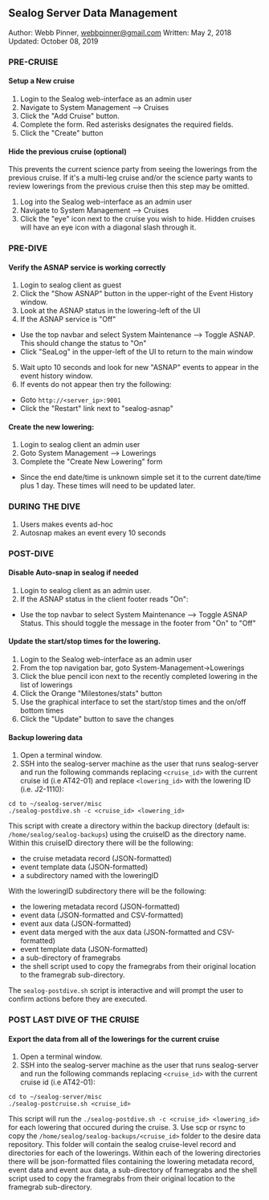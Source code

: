 ## Sealog Server Data Management
Author: Webb Pinner, webbpinner@gmail.com
Written: May 2, 2018
Updated: October 08, 2019

### PRE-CRUISE

#### Setup a New cruise
1. Login to the Sealog web-interface as an admin user
2. Navigate to System Management --> Cruises
3. Click the "Add Cruise" button.
4. Complete the form.  Red asterisks designates the required fields.
5. Click the "Create" button

#### Hide the previous cruise (optional)
This prevents the current science party from seeing the lowerings from the previous cruise.  If it's a multi-leg cruise and/or the science party wants to review lowerings from the previous cruise then this step may be omitted.
1. Log into the Sealog web-interface as an admin user
2. Navigate to System Management --> Cruises
3. Click the "eye" icon next to the cruise you wish to hide. Hidden cruises will have an eye icon with a diagonal slash through it.

### PRE-DIVE

#### Verify the ASNAP service is working correctly
1. Login to sealog client as guest
2. Click the "Show ASNAP" button in the upper-right of the Event History window.
3. Look at the ASNAP status in the lowering-left of the UI
4. If the ASNAP service is "Off"
  - Use the top navbar and select System Maintenance --> Toggle ASNAP. This should change the status to "On"
  - Click "SeaLog" in the upper-left of the UI to return to the main window
5. Wait upto 10 seconds and look for new "ASNAP" events to appear in the event history window.
6. If events do not appear then try the following:
  - Goto `http://<server_ip>:9001`
  - Click the "Restart" link next to "sealog-asnap"

#### Create the new lowering:
1. Login to sealog client an admin user
2. Goto System Management --> Lowerings
3. Complete the "Create New Lowering" form
  - Since the end date/time is unknown simple set it to the current date/time plus 1 day. These times will need to be updated later.

### DURING THE DIVE
1. Users makes events ad-hoc
2. Autosnap makes an event every 10 seconds

### POST-DIVE

#### Disable Auto-snap in sealog if needed
1. Login to sealog client as an admin user.
2. If the ASNAP status in the client footer reads "On":
  - Use the top navbar to select System Maintenance --> Toggle ASNAP Status. This should toggle the message in the footer from "On" to "Off"

#### Update the start/stop times for the lowering.
1. Login to the Sealog web-interface as an admin user
2. From the top navigation bar, goto System-Management->Lowerings
3. Click the blue pencil icon next to the recently completed lowering in the list of lowerings
4. Click the Orange "Milestones/stats" button
5. Use the graphical interface to set the start/stop times and the on/off bottom times
6. Click the "Update" button to save the changes

#### Backup lowering data
1. Open a terminal window.
2. SSH into the sealog-server machine as the user that runs sealog-server and run the following commands replacing `<cruise_id>` with the current cruise id (i.e AT42-01) and replace `<lowering_id>` with the lowering ID (i.e. J2-1110):
  ```
  cd to ~/sealog-server/misc
  ./sealog-postdive.sh -c <cruise_id> <lowering_id>
  ```
This script with create a directory within the backup directory (default is: `/home/sealog/sealog-backups`) using the cruiseID as the directory name.  Within this cruiseID directory there will be the following:
- the cruise metadata record (JSON-formatted)
- event template data (JSON-formatted)
- a subdirectory named with the loweringID

With the loweringID subdirectory there will be the following:
- the lowering metadata record (JSON-formatted)
- event data (JSON-formatted and CSV-formatted)
- event aux data (JSON-formatted)
- event data merged with the aux data (JSON-formatted and CSV-formatted)
- event template data (JSON-formatted)
- a sub-directory of framegrabs
- the shell script used to copy the framegrabs from their original location to the framegrab sub-directory.

The `sealog-postdive.sh` script is interactive and will prompt the user to confirm actions before they are executed.

### POST LAST DIVE OF THE CRUISE

#### Export the data from all of the lowerings for the current cruise
1. Open a terminal window.
2. SSH into the sealog-server machine as the user that runs sealog-server and run the following commands replacing `<cruise_id>` with the current cruise id (i.e AT42-01):
  ```
  cd to ~/sealog-server/misc
  ./sealog-postcruise.sh <cruise_id>
  ```
  This script will run the `./sealog-postdive.sh -c <cruise_id> <lowering_id>` for each lowering that occured during the cruise.
3. Use scp or rsync to copy the `/home/sealog/sealog-backups/<cruise_id>` folder to the desire data repository.  This folder will contain the sealog cruise-level record and directories for each of the lowerings.  Within each of the lowering directories there will be json-formatted files containing the lowering metadata record, event data and event aux data, a sub-directory of framegrabs and the shell script used to copy the framegrabs from their original location to the framegrab sub-directory.
